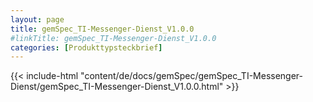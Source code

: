 ```yaml
---
layout: page
title: gemSpec_TI-Messenger-Dienst_V1.0.0
#linkTitle: gemSpec_TI-Messenger-Dienst_V1.0.0
categories: [Produkttypsteckbrief]
---
```

{{< include-html "content/de/docs/gemSpec/gemSpec_TI-Messenger-Dienst/gemSpec_TI-Messenger-Dienst_V1.0.0.html" >}}